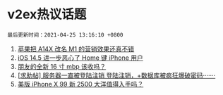 # v2ex热议话题

`最后更新时间：2021-04-25 13:16:10 +0800`

1. [苹果把 A14X 改名 M1 的营销效果还真不错](https://www.v2ex.com/t/772919)
1. [iOS 14.5 进一步恶心了 Home 键 iPhone 用户](https://www.v2ex.com/t/772926)
1. [朋友的全新 16 寸 mbp 该收吗？](https://www.v2ex.com/t/772961)
1. [[求助帖] 服务器一直被登陆注销 登陆注销，+数据库被疯狂爆破密码·······](https://www.v2ex.com/t/772978)
1. [美版 iPhone X 99 新 2500 大洋值得入手吗？](https://www.v2ex.com/t/773019)

